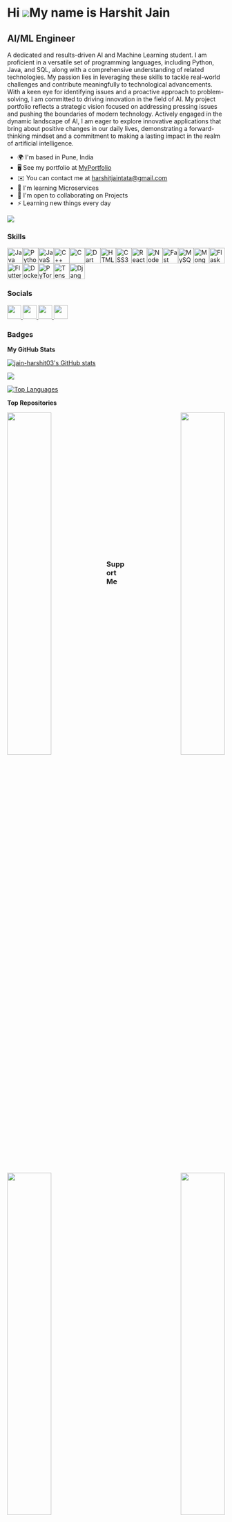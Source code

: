 Hi ![](https://user-images.githubusercontent.com/18350557/176309783-0785949b-9127-417c-8b55-ab5a4333674e.gif)My name is Harshit Jain
====================================================================================================================================

AI/ML Engineer
--------------

A dedicated and results-driven AI and Machine Learning student. I am proficient in a versatile set of programming languages, including Python, Java, and SQL, along with a comprehensive understanding of related technologies. My passion lies in leveraging these skills to tackle real-world challenges and contribute meaningfully to technological advancements. With a keen eye for identifying issues and a proactive approach to problem-solving, I am committed to driving innovation in the field of AI. My project portfolio reflects a strategic vision focused on addressing pressing issues and pushing the boundaries of modern technology. Actively engaged in the dynamic landscape of AI, I am eager to explore innovative applications that bring about positive changes in our daily lives, demonstrating a forward-thinking mindset and a commitment to making a lasting impact in the realm of artificial intelligence.

*  🌍 I'm based in Pune, India
*  🖥 See my portfolio at [MyPortfolio](https://harshit-jain-portfolio1.netlify.app/)
*  ✉️ You can contact me at [harshitjaintata@gmail.com](mailto:harshitjaintata@gmail.com)
*  🧠 I'm learning Microservices
*  🤝 I'm open to collaborating on Projects
*  ⚡ Learning new things every day

<a href="https://www.github.com/jain-harshit03" target="_blank" rel="noreferrer"><img
src="https://img.shields.io/github/followers/jain-harshit03?logo=github&style=for-the-badge&color=facc15&labelColor=000000" /></a>

### Skills


<p align="left">
<a href="https://www.oracle.com/java/" target="_blank" rel="noreferrer"><img src="https://raw.githubusercontent.com/danielcranney/readme-generator/main/public/icons/skills/java-colored.svg" width="36" height="36" alt="Java" /></a><a href="https://www.python.org/" target="_blank" rel="noreferrer"><img src="https://raw.githubusercontent.com/danielcranney/readme-generator/main/public/icons/skills/python-colored.svg" width="36" height="36" alt="Python" /></a><a href="https://developer.mozilla.org/en-US/docs/Web/JavaScript" target="_blank" rel="noreferrer"><img src="https://raw.githubusercontent.com/danielcranney/readme-generator/main/public/icons/skills/javascript-colored.svg" width="36" height="36" alt="JavaScript" /></a><a href="https://docs.microsoft.com/en-us/cpp/?view=msvc-170" target="_blank" rel="noreferrer"><img src="https://raw.githubusercontent.com/danielcranney/readme-generator/main/public/icons/skills/cplusplus-colored.svg" width="36" height="36" alt="C++" /></a><a href="https://docs.microsoft.com/en-us/cpp/?view=msvc-170" target="_blank" rel="noreferrer"><img src="https://raw.githubusercontent.com/danielcranney/readme-generator/main/public/icons/skills/c-colored.svg" width="36" height="36" alt="C" /></a><a href="https://dart.dev/" target="_blank" rel="noreferrer"><img src="https://raw.githubusercontent.com/danielcranney/readme-generator/main/public/icons/skills/dart-colored.svg" width="36" height="36" alt="Dart" /></a><a href="https://developer.mozilla.org/en-US/docs/Glossary/HTML5" target="_blank" rel="noreferrer"><img src="https://raw.githubusercontent.com/danielcranney/readme-generator/main/public/icons/skills/html5-colored.svg" width="36" height="36" alt="HTML5" /></a><a href="https://www.w3.org/TR/CSS/#css" target="_blank" rel="noreferrer"><img src="https://raw.githubusercontent.com/danielcranney/readme-generator/main/public/icons/skills/css3-colored.svg" width="36" height="36" alt="CSS3" /></a><a href="https://reactjs.org/" target="_blank" rel="noreferrer"><img src="https://raw.githubusercontent.com/danielcranney/readme-generator/main/public/icons/skills/react-colored.svg" width="36" height="36" alt="React" /></a><a href="https://nodejs.org/en/" target="_blank" rel="noreferrer"><img src="https://raw.githubusercontent.com/danielcranney/readme-generator/main/public/icons/skills/nodejs-colored.svg" width="36" height="36" alt="NodeJS" /></a><a href="https://fastapi.tiangolo.com/" target="_blank" rel="noreferrer"><img src="https://raw.githubusercontent.com/danielcranney/readme-generator/main/public/icons/skills/fastapi-colored.svg" width="36" height="36" alt="Fast API" /></a><a href="https://www.mysql.com/" target="_blank" rel="noreferrer"><img src="https://raw.githubusercontent.com/danielcranney/readme-generator/main/public/icons/skills/mysql-colored.svg" width="36" height="36" alt="MySQL" /></a><a href="https://www.mongodb.com/" target="_blank" rel="noreferrer"><img src="https://raw.githubusercontent.com/danielcranney/readme-generator/main/public/icons/skills/mongodb-colored.svg" width="36" height="36" alt="MongoDB" /></a><a href="https://flask.palletsprojects.com/en/2.0.x/" target="_blank" rel="noreferrer"><img src="https://raw.githubusercontent.com/danielcranney/readme-generator/main/public/icons/skills/flask-colored.svg" width="36" height="36" alt="Flask" /></a><a href="https://flutter.dev/" target="_blank" rel="noreferrer"><img src="https://raw.githubusercontent.com/danielcranney/readme-generator/main/public/icons/skills/flutter-colored.svg" width="36" height="36" alt="Flutter" /></a><a href="https://www.docker.com/" target="_blank" rel="noreferrer"><img src="https://raw.githubusercontent.com/danielcranney/readme-generator/main/public/icons/skills/docker-colored.svg" width="36" height="36" alt="Docker" /></a><a href="https://pytorch.org/" target="_blank" rel="noreferrer"><img src="https://raw.githubusercontent.com/danielcranney/readme-generator/main/public/icons/skills/pytorch-colored.svg" width="36" height="36" alt="PyTorch" /></a><a href="https://www.tensorflow.org/" target="_blank" rel="noreferrer"><img src="https://raw.githubusercontent.com/danielcranney/readme-generator/main/public/icons/skills/tensorflow-colored.svg" width="36" height="36" alt="TensorFlow" /></a><a href="https://www.djangoproject.com/" target="_blank" rel="noreferrer"><img src="https://raw.githubusercontent.com/danielcranney/readme-generator/main/public/icons/skills/django-colored.svg" width="36" height="36" alt="Django" /></a>
</p>


### Socials

<p align="left"> <a href="https://www.github.com/jain-harshit03" target="_blank" rel="noreferrer"> <picture> <source media="(prefers-color-scheme: dark)" srcset="https://raw.githubusercontent.com/danielcranney/readme-generator/main/public/icons/socials/github-dark.svg" /> <source media="(prefers-color-scheme: light)" srcset="https://raw.githubusercontent.com/danielcranney/readme-generator/main/public/icons/socials/github.svg" /> <img src="https://raw.githubusercontent.com/danielcranney/readme-generator/main/public/icons/socials/github.svg" width="32" height="32" /> </picture> </a> <a href="http://www.instagram.com/jain._.harshit" target="_blank" rel="noreferrer"> <picture> <source media="(prefers-color-scheme: dark)" srcset="undefined" /> <source media="(prefers-color-scheme: light)" srcset="https://raw.githubusercontent.com/danielcranney/readme-generator/main/public/icons/socials/instagram.svg" /> <img src="https://raw.githubusercontent.com/danielcranney/readme-generator/main/public/icons/socials/instagram.svg" width="32" height="32" /> </picture> </a> <a href="https://www.linkedin.com/in/harshit-jain-a2527b186" target="_blank" rel="noreferrer"> <picture> <source media="(prefers-color-scheme: dark)" srcset="https://raw.githubusercontent.com/danielcranney/readme-generator/main/public/icons/socials/linkedin-dark.svg" /> <source media="(prefers-color-scheme: light)" srcset="https://raw.githubusercontent.com/danielcranney/readme-generator/main/public/icons/socials/linkedin.svg" /> <img src="https://raw.githubusercontent.com/danielcranney/readme-generator/main/public/icons/socials/linkedin.svg" width="32" height="32" /> </picture> </a> <a href="https://www.threads.net/@jain._.harshit" target="_blank" rel="noreferrer"> <picture> <source media="(prefers-color-scheme: dark)" srcset="https://raw.githubusercontent.com/danielcranney/readme-generator/main/public/icons/socials/threads-dark.svg" /> <source media="(prefers-color-scheme: light)" srcset="https://raw.githubusercontent.com/danielcranney/readme-generator/main/public/icons/socials/threads.svg" /> <img src="https://raw.githubusercontent.com/danielcranney/readme-generator/main/public/icons/socials/threads.svg" width="32" height="32" /> </picture> </a></p>

### Badges

<b>My GitHub Stats</b>

<a href="http://www.github.com/jain-harshit03"><img src="https://github-readme-stats.vercel.app/api?username=jain-harshit03&show_icons=true&hide=stars,prs,issues,contribs&title_color=6366f1&text_color=ffffff&icon_color=facc15&bg_color=000000&hide_border=true&show_icons=true" alt="jain-harshit03's GitHub stats" /></a>

<a href="http://www.github.com/jain-harshit03"><img src="https://github-readme-streak-stats.herokuapp.com/?user=jain-harshit03&stroke=ffffff&background=000000&ring=6366f1&fire=6366f1&currStreakNum=ffffff&currStreakLabel=6366f1&sideNums=ffffff&sideLabels=ffffff&dates=ffffff&hide_border=true" /></a>


<a href="https://github.com/jain-harshit03" align="left"><img src="https://github-readme-stats.vercel.app/api/top-langs/?username=jain-harshit03&langs_count=10&title_color=6366f1&text_color=ffffff&icon_color=facc15&bg_color=000000&hide_border=true&locale=en&custom_title=Top%20%Languages" alt="Top Languages" /></a>

<b>Top Repositories</b>

<div width="100%" align="center"><a href="https://github.com/jain-harshit03/Fake-News-Detection-App-Deployment" align="left"><img align="left" width="45%" src="https://github-readme-stats.vercel.app/api/pin/?username=jain-harshit03&repo=Fake-News-Detection-App-Deployment&title_color=6366f1&text_color=ffffff&icon_color=facc15&bg_color=000000&hide_border=true&locale=en" /></a><a href="https://github.com/jain-harshit03/Speech-Emotion-Recognition" align="right"><img align="right" width="45%" src="https://github-readme-stats.vercel.app/api/pin/?username=jain-harshit03&repo=Speech-Emotion-Recognition&title_color=6366f1&text_color=ffffff&icon_color=facc15&bg_color=000000&hide_border=true&locale=en" /></a></div><br /><br /><br /><br /><br /><br /><br />

<br /><br /><br /><br /><br />

<div width="100%" align="center"><a href="https://github.com/jain-harshit03/TimeTable-Management-System" align="left"><img align="left" width="45%" src="https://github-readme-stats.vercel.app/api/pin/?username=jain-harshit03&repo=TimeTable-Management-System&title_color=6366f1&text_color=ffffff&icon_color=facc15&bg_color=000000&hide_border=true&locale=en" /></a><a href="https://github.com/jain-harshit03/Human-Body-Shape-Estimation-Using-Deep-Learning" align="right"><img align="right" width="45%" src="https://github-readme-stats.vercel.app/api/pin/?username=jain-harshit03&repo=Human-Body-Shape-Estimation-Using-Deep-Learning&title_color=6366f1&text_color=ffffff&icon_color=facc15&bg_color=000000&hide_border=true&locale=en" /></a></div>

<br /><br /><br /><br /><br />

### Support Me

<ul style="list-style-type: none; margin: 0;">

<li style="display: inline-block; margin-right: 0.25rem;"><a href="https://www.buymeacoffee.com/jain03harshit"><img src="https://cdn.buymeacoffee.com/buttons/v2/default-yellow.png" width="150"/></a></li>

</ul>
